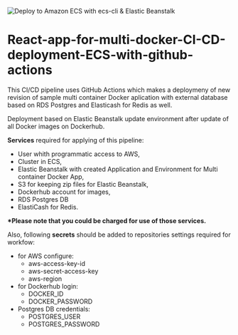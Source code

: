 ![Deploy to Amazon ECS with ecs-cli & Elastic Beanstalk](https://github.com/kkkooosss/React-app-for-multi-docker-CI-CD-deployment-to-ecs/workflows/Deploy%20to%20Amazon%20ECS%20with%20ecs-cli%20&%20Elastic%20Beanstalk/badge.svg)

# **React-app-for-multi-docker-CI-CD-deployment-ECS-with-github-actions**

This CI/CD pipeline uses GitHub Actions which makes a deploymeny of new revision of sample multi container Docker aplication with external database based on RDS Postgres and Elasticash for Redis as well. 

Deployment based on Elastic Beanstalk update environment after update of all Docker images on Dockerhub.

**Services** required for applying of this pipeline:
- User whith programmatic access to AWS,
- Cluster in ECS,
- Elastic Beanstalk with created Application and Environment for Multi container Docker App,
- S3 for keeping zip files for Elastic Beanstalk,   
- Dockerhub account for images,
- RDS Postgres DB 
- ElastiCash for Redis.

__*Please note that you could be charged for use of those services.__

Also, following **secrets** should be added to repositories settings required for workfow:
- for AWS configure:
  - aws-access-key-id
  - aws-secret-access-key
  - aws-region
- for Dockerhub login:
  - DOCKER_ID
  - DOCKER_PASSWORD
- Postgres DB credentials:
  - POSTGRES_USER
  - POSTGRES_PASSWORD  




